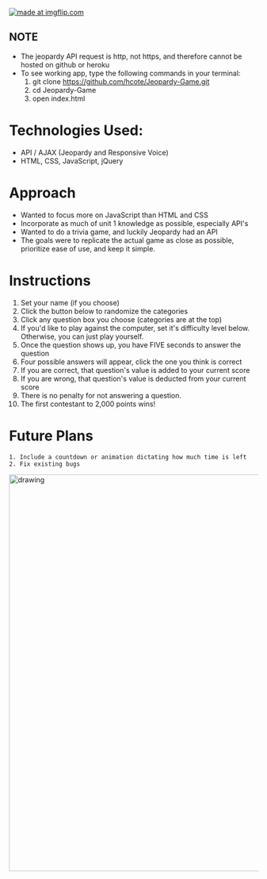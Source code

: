 <a href="https://imgflip.com/gif/2e770v"><img src="https://i.imgflip.com/2e770v.gif" title="made at imgflip.com"/></a>

## NOTE
* The jeopardy API request is http, not https, and therefore cannot be hosted on github or heroku
* To see working app, type the following commands in your terminal:
	1. git clone https://github.com/hcote/Jeopardy-Game.git
	2. cd Jeopardy-Game
	2. open index.html

# Technologies Used:
* API / AJAX (Jeopardy and Responsive Voice)
* HTML, CSS, JavaScript, jQuery

# Approach
* Wanted to focus more on JavaScript than HTML and CSS
* Incorporate as much of unit 1 knowledge as possible, especially API's
* Wanted to do a trivia game, and luckily Jeopardy had an API
* The goals were to replicate the actual game as close as possible, prioritize ease of use, and keep it simple.

# Instructions
 1. Set your name (if you choose)
 2. Click the button below to randomize the categories
 3. Click any question box you choose (categories are at the top)
 4. If you'd like to play against the computer, set it's difficulty level below. Otherwise, you can just play yourself.
 5. Once the question shows up, you have FIVE seconds to answer the question
 6. Four possible answers will appear, click the one you think is correct
 7. If you are correct, that question's value is added to your current score
 8. If you are wrong, that question's value is deducted from your current score
 9. There is no penalty for not answering a question.
 10. The first contestant to 2,000 points wins!

# Future Plans
	1. Include a countdown or animation dictating how much time is left
	2. Fix existing bugs

<img src="https://user-images.githubusercontent.com/34493689/40591435-26c3924e-61c6-11e8-9ab8-a07f6df76b5c.png" alt="drawing" width="800px" />
